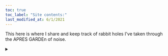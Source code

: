 ```yaml
---
toc: true
toc_label: "Site contents:"
last_modified_at: 6/1/2021
---
```


This here is where I share and keep track of rabbit holes I've taken through the APRES GARDEn of noise.

<details><summary> 
</summary>
<p>
<h1>[Noise consumption](/noiseConsumption/)</h1>
<h2>[Multi-room audio](/noiseConsumption/#multi-room-audio)</h2>
<h1>[Noise creation](/noiseCreation/)</h1>
<h2>[Linux audio links](/noiseCreation/#places-of-interest)</h2>
<h2>[Patching the kernel for real-time audio on Raspberry Pi](/noiseCreation/#patching-the-kernel-for-real-time-audio-on-raspberry-pi-preempt_rt)</h2>
<h2>[MIDI &rarr; NRPN conversion with Raspberry Pi MIDI host](/noiseCreation/#midi--nrpn-quick-and-dirty)</h2>
<h1>[Noise surfing](/noiseSurfing/)</h1>
<h2>[Surfing over hurdles and around obstacles](/noiseSurfing/#surfing-over-hurdles-and-around-obstacles)</h2>
<h2>[Somewhat sub rosa surfing](/noiseSurfing/#somewhat-sub-rosa-surfing)</h2>
</p>
</details>